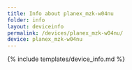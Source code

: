 ```yaml
---
title: Info about planex_mzk-w04nu
folder: info
layout: deviceinfo
permalink: /devices/planex_mzk-w04nu/
device: planex_mzk-w04nu
---
```

{% include templates/device_info.md %}

